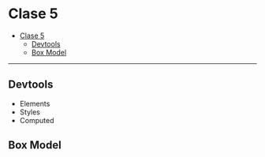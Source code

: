 # Clase 5

- [Clase 5](#clase-5)
  - [Devtools](#devtools)
  - [Box Model](#box-model)

---

## Devtools

- Elements
- Styles
- Computed

## Box Model
